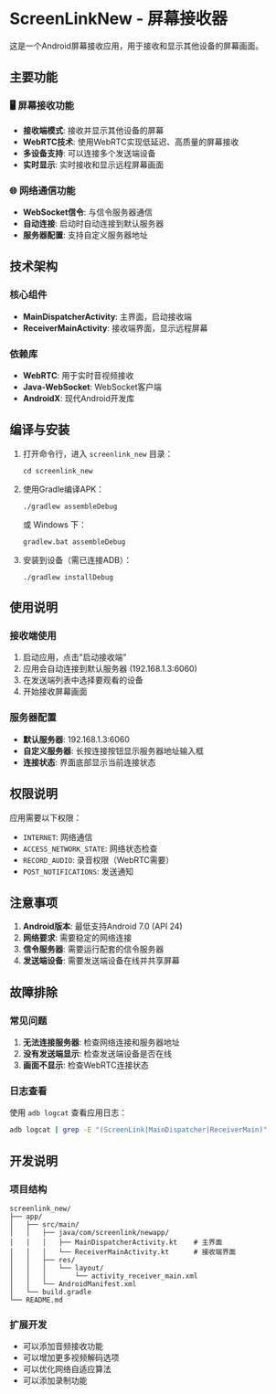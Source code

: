 # ScreenLinkNew - 屏幕接收器

这是一个Android屏幕接收应用，用于接收和显示其他设备的屏幕画面。

## 主要功能

### 🖥️ 屏幕接收功能
- **接收端模式**: 接收并显示其他设备的屏幕
- **WebRTC技术**: 使用WebRTC实现低延迟、高质量的屏幕接收
- **多设备支持**: 可以连接多个发送端设备
- **实时显示**: 实时接收和显示远程屏幕画面

### 🌐 网络通信功能
- **WebSocket信令**: 与信令服务器通信
- **自动连接**: 启动时自动连接到默认服务器
- **服务器配置**: 支持自定义服务器地址

## 技术架构

### 核心组件
- **MainDispatcherActivity**: 主界面，启动接收端
- **ReceiverMainActivity**: 接收端界面，显示远程屏幕

### 依赖库
- **WebRTC**: 用于实时音视频接收
- **Java-WebSocket**: WebSocket客户端
- **AndroidX**: 现代Android开发库

## 编译与安装

1. 打开命令行，进入 `screenlink_new` 目录：
   ```
   cd screenlink_new
   ```

2. 使用Gradle编译APK：
   ```
   ./gradlew assembleDebug
   ```
   或 Windows 下：
   ```
   gradlew.bat assembleDebug
   ```

3. 安装到设备（需已连接ADB）：
   ```
   ./gradlew installDebug
   ```

## 使用说明

### 接收端使用
1. 启动应用，点击"启动接收端"
2. 应用会自动连接到默认服务器 (192.168.1.3:6060)
3. 在发送端列表中选择要观看的设备
4. 开始接收屏幕画面

### 服务器配置
- **默认服务器**: 192.168.1.3:6060
- **自定义服务器**: 长按连接按钮显示服务器地址输入框
- **连接状态**: 界面底部显示当前连接状态

## 权限说明

应用需要以下权限：
- `INTERNET`: 网络通信
- `ACCESS_NETWORK_STATE`: 网络状态检查
- `RECORD_AUDIO`: 录音权限（WebRTC需要）
- `POST_NOTIFICATIONS`: 发送通知

## 注意事项

1. **Android版本**: 最低支持Android 7.0 (API 24)
2. **网络要求**: 需要稳定的网络连接
3. **信令服务器**: 需要运行配套的信令服务器
4. **发送端设备**: 需要发送端设备在线并共享屏幕

## 故障排除

### 常见问题
1. **无法连接服务器**: 检查网络连接和服务器地址
2. **没有发送端显示**: 检查发送端设备是否在线
3. **画面不显示**: 检查WebRTC连接状态

### 日志查看
使用 `adb logcat` 查看应用日志：
```bash
adb logcat | grep -E "(ScreenLink|MainDispatcher|ReceiverMain)"
```

## 开发说明

### 项目结构
```
screenlink_new/
├── app/
│   ├── src/main/
│   │   ├── java/com/screenlink/newapp/
│   │   │   ├── MainDispatcherActivity.kt    # 主界面
│   │   │   └── ReceiverMainActivity.kt      # 接收端界面
│   │   ├── res/
│   │   │   └── layout/
│   │   │       └── activity_receiver_main.xml
│   │   └── AndroidManifest.xml
│   └── build.gradle
└── README.md
```

### 扩展开发
- 可以添加音频接收功能
- 可以增加更多视频解码选项
- 可以优化网络自适应算法
- 可以添加录制功能 